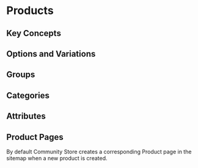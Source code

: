 # Products


## Key Concepts

## Options and Variations

## Groups

## Categories

## Attributes

## Product Pages

By default Community Store creates a corresponding Product page in the sitemap when a new product is created.

